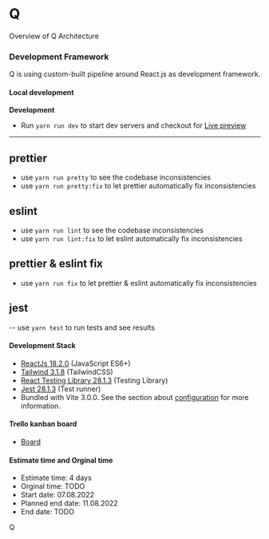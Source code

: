 # Q

Overview of Q Architecture

### Development Framework

Q is using custom-built pipeline around React.js as development framework.

#### Local development

**Development**

- Run `yarn run dev` to start dev servers and checkout for [Live preview](http://localhost:3000/)

---

## prettier

- use `yarn run pretty` to see the codebase inconsistencies
- use `yarn run pretty:fix` to let prettier automatically fix inconsistencies

## eslint

- use `yarn run lint` to see the codebase inconsistencies
- use `yarn run lint:fix` to let eslint automatically fix inconsistencies

## prettier & eslint fix

- use `yarn run fix` to let prettier & eslint automatically fix inconsistencies

## jest

-- use `yarn test` to run tests and see results

#### Development Stack

- [ReactJs 18.2.0](https://reactjs.org/) (JavaScript ES6+)
- [Tailwind 3.1.8](https://tailwindcss.com/) (TailwindCSS)
- [React Testing Library 28.1.3](https://testing-library.com/) (Testing Library)
- [Jest 28.1.3](https://jestjs.io/) (Test runner)
- Bundled with Vite 3.0.0. See the section about [configuration](https://vitejs.dev) for more information.

#### Trello kanban board

 - [Board](https://trello.com/b/h25z1PA9/q)

#### Estimate time and Orginal time
  
 - Estimate time: 4 days
 - Orginal time: TODO
 - Start date: 07.08.2022
 - Planned end date: 11.08.2022
 - End date: TODO

 Q

